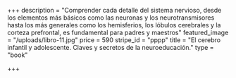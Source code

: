 +++
description = "Comprender cada detalle del sistema nervioso, desde los elementos más básicos como las neuronas y los neurotransmisores hasta los más generales como los hemisferios, los lóbulos cerebrales y la corteza prefrontal, es fundamental para padres y maestros"
featured_image = "/uploads/libro-11.jpg"
price = 590
stripe_id = "pppp"
title = "El cerebro infantil y adolescente. Claves y secretos de la neuroeducación."
type = "book"

+++
